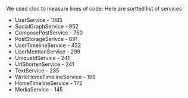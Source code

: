 We used cloc to measure lines of code:
Here are sortted list of services

- UserService - 1085
- SocialGraphService - 952
- ComposePostService - 750
- PostStorageSerivce - 691
- UserTimelineService - 432
- UserMentionService  - 299
- UniqueIdService - 241
- UrlShortenService - 241
- TextService - 235
- WriteHomeTimelineService - 199
- HomeTimelineService - 172
- MediaService - 145

